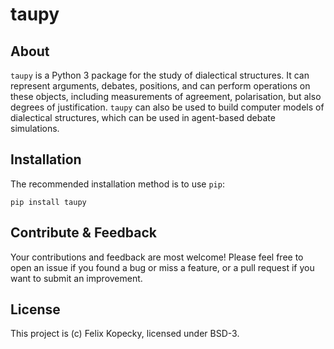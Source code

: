 # taupy

## About
`taupy` is a Python 3 package for the study of dialectical structures. It can represent arguments, debates, positions, and can perform operations on these objects, including measurements of agreement, polarisation, but also degrees of justification. `taupy` can also be used to build computer models of dialectical structures, which can be used in agent-based debate simulations.

## Installation
The recommended installation method is to use `pip`:

```
pip install taupy
```

## Contribute & Feedback
Your contributions and feedback are most welcome! Please feel free to open an issue if you found a bug or miss a feature, or a pull request if you want to submit an improvement.

## License
This project is (c) Felix Kopecky, licensed under BSD-3.